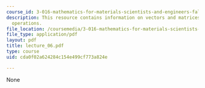 ```yaml
---
course_id: 3-016-mathematics-for-materials-scientists-and-engineers-fall-2005
description: This resource contains information on vectors and matrices and matrix
  operations.
file_location: /coursemedia/3-016-mathematics-for-materials-scientists-and-engineers-fall-2005/cda0f02a624284c154e499cf773a824e_lecture_06.pdf
file_type: application/pdf
layout: pdf
title: lecture_06.pdf
type: course
uid: cda0f02a624284c154e499cf773a824e

---
```

None